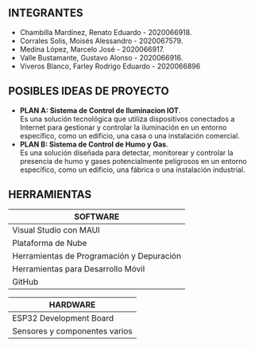 ## INTEGRANTES

- Chambilla Mardínez, Renato Eduardo - 2020066918.<br>
- Corrales Solis, Moisés Alessandro - 2020067579.<br>
- Medina López, Marcelo José - 2020066917.<br>
- Valle Bustamante, Gustavo Alonso - 2020066916.<br>
- Viveros Blanco, Farley Rodrigo Eduardo - 2020066896<br>

## POSIBLES IDEAS DE PROYECTO

- **PLAN A: Sistema de Control de Iluminacion IOT**.<br>
Es una solución tecnológica que utiliza dispositivos conectados a Internet para gestionar y controlar la iluminación en un entorno específico, como un edificio, una casa o una instalación comercial.
- **PLAN B: Sistema de Control de Humo y Gas**.<br>
Es una solución diseñada para detectar, monitorear y controlar la presencia de humo y gases potencialmente peligrosos en un entorno específico, como un edificio, una fábrica o una instalación industrial.

## HERRAMIENTAS

| SOFTWARE  | 
| ------------- |
|Visual Studio con MAUI
|Plataforma de Nube
|Herramientas de Programación y Depuración
|Herramientas para Desarrollo Móvil
|GitHub

| HARDWARE  | 
| ------------- |
|ESP32 Development Board
|Sensores y componentes varios


